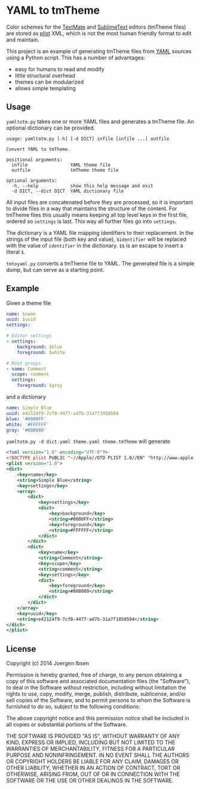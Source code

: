 
YAML to tmTheme
===============

Color schemes for the [TextMate][] and [SublimeText][] editors (tmTheme files)
are stored as [plist][] XML, which is not the most human friendly format to
edit and maintain.

This project is an example of generating tmTheme files from [YAML][] sources
using a Python script. This has a number of advantages:

 - easy for humans to read and modify
 - little structural overhead
 - themes can be modularized
 - allows simple templating

[TextMate]: http://macromates.com/
[SublimeText]: http://www.sublimetext.com/
[plist]: http://developer.apple.com/documentation/Darwin/Reference/ManPages/man5/plist.5.html
[YAML]: http://yaml.org/


Usage
-----

`yamltotm.py` takes one or more YAML files and generates a tmTheme file. An
optional dictionary can be provided.

    usage: yamltotm.py [-h] [-d DICT] infile [infile ...] outfile

    Convert YAML to tmTheme.

    positional arguments:
      infile                YAML theme file
      outfile               tmTheme theme file

    optional arguments:
      -h, --help            show this help message and exit
      -d DICT, --dict DICT  YAML dictionary file

All input files are concatenated before they are processed, so it is important
to divide files in a way that maintains the structure of the content. For
tmTheme files this usually means keeping all top level keys in the first
file, ordered so `settings` is last. This way all further files go into
`settings`.

The dictionary is a YAML file mapping identifiers to their replacement. In the
strings of the input file (both key and value), `$identifier` will be replaced
with the value of `identifier` in the dictionary. `$$` is an escape to insert
a literal `$`.

`tmtoyaml.py` converts a tmTheme file to YAML. The generated file is a simple
dump, but can serve as a starting point.


Example
-------

Given a theme file

```.yaml
name: $name
uuid: $uuid
settings:

# Editor settings
- settings:
    background: $blue
    foreground: $white

# Root groups
- name: Comment
  scope: comment
  settings:
    foreground: $gray
```

and a dictionary

```.yaml
name: Simple Blue
uuid: e42124f9-7cf8-4477-ad7b-31a7f1050504
blue: '#0000FF'
white: '#FFFFFF'
gray: '#808080'
```

`yamltotm.py -d dict.yaml theme.yaml theme.tmTheme` will generate

```.xml
<?xml version="1.0" encoding="UTF-8"?>
<!DOCTYPE plist PUBLIC "-//Apple//DTD PLIST 1.0//EN" "http://www.apple.com/DTDs/PropertyList-1.0.dtd">
<plist version="1.0">
<dict>
	<key>name</key>
	<string>Simple Blue</string>
	<key>settings</key>
	<array>
		<dict>
			<key>settings</key>
			<dict>
				<key>background</key>
				<string>#0000FF</string>
				<key>foreground</key>
				<string>#FFFFFF</string>
			</dict>
		</dict>
		<dict>
			<key>name</key>
			<string>Comment</string>
			<key>scope</key>
			<string>comment</string>
			<key>settings</key>
			<dict>
				<key>foreground</key>
				<string>#808080</string>
			</dict>
		</dict>
	</array>
	<key>uuid</key>
	<string>e42124f9-7cf8-4477-ad7b-31a7f1050504</string>
</dict>
</plist>
```


License
-------

Copyright (c) 2014 Joergen Ibsen

Permission is hereby granted, free of charge, to any person obtaining a copy
of this software and associated documentation files (the "Software"), to deal
in the Software without restriction, including without limitation the rights
to use, copy, modify, merge, publish, distribute, sublicense, and/or sell
copies of the Software, and to permit persons to whom the Software is
furnished to do so, subject to the following conditions:

The above copyright notice and this permission notice shall be included in
all copies or substantial portions of the Software.

THE SOFTWARE IS PROVIDED "AS IS", WITHOUT WARRANTY OF ANY KIND, EXPRESS OR
IMPLIED, INCLUDING BUT NOT LIMITED TO THE WARRANTIES OF MERCHANTABILITY,
FITNESS FOR A PARTICULAR PURPOSE AND NONINFRINGEMENT. IN NO EVENT SHALL THE
AUTHORS OR COPYRIGHT HOLDERS BE LIABLE FOR ANY CLAIM, DAMAGES OR OTHER
LIABILITY, WHETHER IN AN ACTION OF CONTRACT, TORT OR OTHERWISE, ARISING FROM,
OUT OF OR IN CONNECTION WITH THE SOFTWARE OR THE USE OR OTHER DEALINGS IN
THE SOFTWARE.
